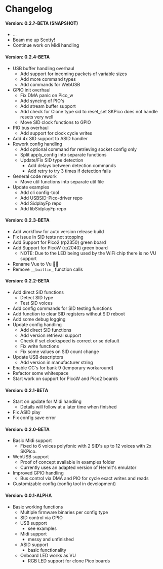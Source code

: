 # Changelog

#### Version: 0.2.?-BETA (SNAPSHOT)
* ...
* Beam me up Scotty!
* Continue work on Midi handling

#### Version: 0.2.4-BETA
* USB buffer handling overhaul
  - Add support for incoming packets of variable sizes
  - Add more command types
  - Add commands for WebUSB
* GPIO init overhaul
  - Fix DMA panic on Pico_w
  - Add syncing of PIO's
  - Add stream buffer support
  - Add check for Clone type sid to reset_set
    SKPico does not handle resets very well
  - Move SID clock functions to GPIO
* PIO bus overhaul
  - Add support for clock cycle writes
* Add 4x SID support to ASID handler
* Rework config handling
  - Add optional command for retrieving socket config only
  - Split apply_config into separate functions
  - Update/Fix SID type detection
    - Add delays between detection commands
    - Add retry to try 3 times if detection fails
* General code rework
  - Move util functions into separate util file
* Update examples
  - Add cli config-tool
  - Add USBSID-Pico-driver repo
  - Add SidplayFp repo
  - Add libSidplayFp repo

#### Version: 0.2.3-BETA
* Add workflow for auto version release build
* Fix issue in SID tests not stopping
* Add Support for Pico2 (rp2350) green board
* Add Support for PicoW (rp2040) green board
  - NOTE: Due to the LED being used by the WiFi chip there is no VU support
* Rename Vue to Vu 🤦‍♀️
* Remove `__builtin_` function calls

#### Version: 0.2.2-BETA
* Add direct SID functions
  - Detect SID type
  - Test SID voices
* Add config commands for SID testing functions
* Add function to clear SID registers without SID reboot
* Add some debug logging
* Update config handling
  - Add direct SID functions
  - Add version retrieval support
  - Check if set clockspeed is correct or se default
  - Fix write functions
  - Fix some values on SID count change
* Update USB descriptors
  - Add version in manufacturer string
* Enable CC's for bank 9 (temporary workaround)
* Refactor some whitespace
* Start work on support for PicoW and Pico2 boards

#### Version: 0.2.1-BETA
* Start on update for Midi handling
  * Details will follow at a later time when finished
* Fix ASID play
* Fix config save error

#### Version: 0.2.0-BETA
* Basic Midi support
  * Fixed to 6 voices polyfonic with 2 SID's up to 12 voices with 2x SKPico.
* WebUSB support
  * Proof of concept available in examples folder
  * Currently uses an adapted version of Hermit's emulator
* Improved GPIO handling
  * Bus control via DMA and PIO for cycle exact writes and reads
* Customizable config (config tool in development) 

#### Version: 0.0.1-ALPHA
* Basic working functions
  * Multiple firmware binaries per config type
  * SID control via GPIO
  * USB support
    - see examples
  * Midi support
    - messy and unfinished
  * ASID support
    - basic functionality
  * Onboard LED works as VU
    - RGB LED support for clone Pico boards
